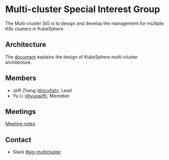 # Multi-cluster Special Interest Group

The Multi-cluster SIG is to design and develop the management for multiple K8s clusters in KubeSphere.

## Architecture

The [document](./concepts-and-designs/architecture.md) explains the design of KubeSphere multi-cluster architecture.

## Members

- Jeff Zhang ([@zryfish](https://github.com/zryfish)), Lead
- Yu Li ([@yuswift](https://github.com/yuswift)), Memeber

## Meetings

[Meeting notes](https://docs.google.com/document/d/1P0NaJbAYTK4BnMazJcrc4he-sh2YpZNvG1rkPQrNhpY/)

## Contact

- Slack [#sig-multicluster](https://kubesphere.slack.com/messages/sig-multicluster)

